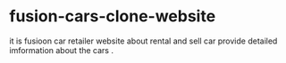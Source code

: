 # fusion-cars-clone-website
it is fusioon car retailer website about rental and sell car provide detailed imformation about the cars .
